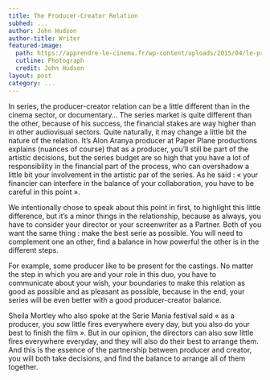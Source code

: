 ```yaml
---
title: The Producer-Creator Relation
subhed: ...
author: John Hudson
author-title: Writer
featured-image: 
  path: https://apprendre-le-cinema.fr/wp-content/uploads/2015/04/le-producteur-du-film-ou-le-producteur-délégué.001-1080x675.jpeg
  cutline: Photograph
  credit: John Hudson
layout: post
category: ...
---
```


 In series, the producer-creator relation can be a little different than in the cinema sector, or documentary…
The series market is quite different than the other, because of his success, the financial stakes are way higher than in other audiovisual sectors. Quite naturally, it may change a little bit the nature of the relation. It’s Alon Aranya producer at Paper Plane productions explains (nuances of course) that as a producer, you’ll still be part of the artistic decisions, but the series budget are so high that you have a lot of responsibility in the financial part of the process, who can overshadow a little bit your involvement in the artistic par of the series. As he said : « your financier can interfere in the balance of your collaboration, you have to be careful in this point ».

 We intentionally chose to speak about this point in first, to highlight this little difference, but it’s a minor things in the relationship, because as always, you have to consider your director or your screenwriter as a Partner. Both of you want the same thing : make the best serie as possible. You will need to complement one an other, find a balance in how powerful the other is in the different steps. 

For example, some producer like to be present for the castings. No matter the step in which you are and your role in this duo, you have to communicate about your wish, your boundaries to make this relation as good as possible and as pleasant as possible, because in the end, your series will be even better with a good producer-creator balance.

 Sheila Mortley who also spoke at the Serie Mania festival said « as a producer, you sow little fires everywhere every day, but you also do your best to finish the film ». But in our opinion, the directors can also sow little fires everywhere everyday, and they will also do their best to arrange them. And this is the essence of the partnership between producer and creator, you will both take decisions, and find the balance to arrange all of them together. 
